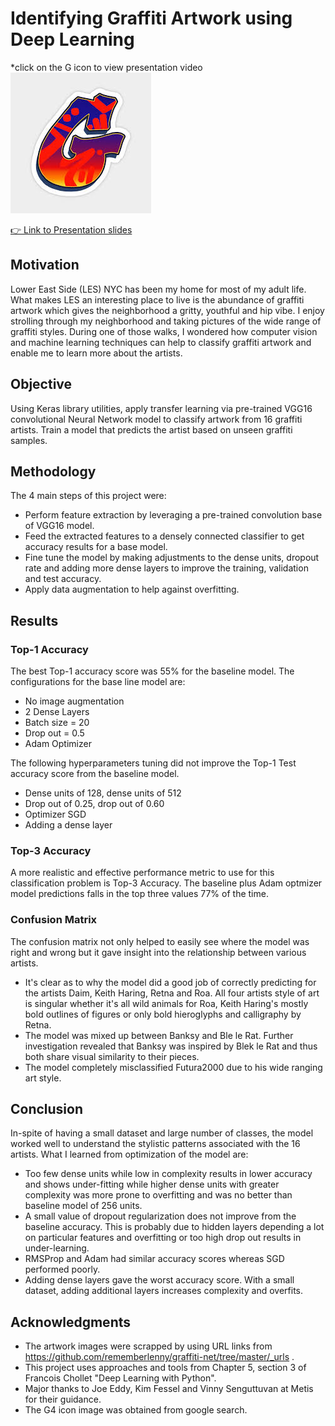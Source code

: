 # Identifying Graffiti Artwork using Deep Learning

*click on the G icon to view presentation video [![Mock up app icon](/images/G4.jpeg)](https://youtu.be/txwfqmuV4MQ)

[👉 Link to Presentation slides](https://docs.google.com/presentation/d/1pV53Yb_4DMiDk8K0tzbnd-Cba619UyFFFWyFevzH5O4/edit?usp=sharing)

## Motivation
Lower East Side (LES) NYC has been my home for most of my adult life. What makes LES an interesting place to live is the abundance of graffiti artwork which gives the neighborhood a gritty, youthful and hip vibe. I enjoy strolling through my neighborhood and taking pictures of the wide range of graffiti styles. During one of those walks, I wondered how computer vision and machine learning techniques can help to classify graffiti artwork and enable me to learn more about the artists. 

## Objective
Using Keras library utilities, apply transfer learning via pre-trained VGG16 convolutional Neural Network model to classify artwork from 16 graffiti artists.
Train a model that predicts the artist based on unseen graffiti samples.

## Methodology
The 4 main steps of this project were: 
- Perform feature extraction by leveraging a pre-trained convolution base of VGG16 model. 
- Feed the extracted features to a densely connected classifier to get accuracy results for a base model.
- Fine tune the model by making adjustments to the dense units, dropout rate and adding more dense layers to improve the training, validation and test accuracy. 
- Apply data augmentation to help against overfitting.


## Results
### Top-1 Accuracy
The best Top-1 accuracy score was 55% for the baseline model. The configurations for the base line model are: 
- No image augmentation
- 2 Dense Layers
- Batch size = 20
- Drop out = 0.5
- Adam Optimizer

The following hyperparameters tuning did not improve the Top-1 Test accuracy score from the baseline model.
- Dense units of 128, dense units of 512
- Drop out of 0.25, drop out of 0.60
- Optimizer SGD
- Adding a dense layer

### Top-3 Accuracy
A more realistic and effective performance metric to use for this classification problem is Top-3 Accuracy. The baseline plus Adam optmizer model predictions falls in the top three values 77% of the time.

### Confusion Matrix
The confusion matrix not only helped to easily see where the model was right and wrong but it gave insight into the relationship between various artists. 
- It's clear as to why the model did a good job of correctly predicting for the artists Daim, Keith Haring, Retna and Roa. All four artists style of art is singular whether it's all wild animals for Roa, Keith Haring's mostly bold outlines of figures or only bold hieroglyphs and calligraphy by Retna. 
- The model was mixed up between Banksy and Ble le Rat. Further investigation revealed that Banksy was inspired by Blek le Rat and thus both share visual similarity to their pieces. 
- The model completely misclassified Futura2000 due to his wide ranging art style.


## Conclusion
In-spite of having a small dataset and large number of classes, the model worked well to understand the stylistic patterns associated with the 16 artists. What I learned from optimization of the model are:
- Too few dense units while low in complexity results in lower accuracy and shows under-fitting while higher dense units with greater complexity was more prone to overfitting and was no better than baseline model of 256 units.
- A small value of dropout regularization does not improve from the baseline accuracy. This is probably due to hidden layers depending a lot on particular features and overfitting or too high drop out results in under-learning.  
- RMSProp and Adam had similar accuracy scores whereas SGD performed poorly.
- Adding dense layers gave the worst accuracy score. With a small dataset, adding additional layers increases complexity and overfits.

## Acknowledgments

- The artwork images were scrapped by using URL links from https://github.com/rememberlenny/graffiti-net/tree/master/_urls .
- This project uses approaches and tools from Chapter 5, section 3 of Francois Chollet "Deep Learning with Python".
- Major thanks to Joe Eddy, Kim Fessel and Vinny Senguttuvan at Metis for their guidance.
- The G4 icon image was obtained from google search.




